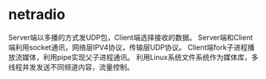 # netradio


Server端以多播的方式发UDP包，Client端选择接收的数据。
Server端和Client端利用socket通讯，网络层IPV4协议，传输层UDP协议。
Client端fork子进程播放流媒体，利用pipe实现父子进程通讯。
利用Linux系统文件系统作为媒体库，多线程并发发送不同频道内容，流量控制。